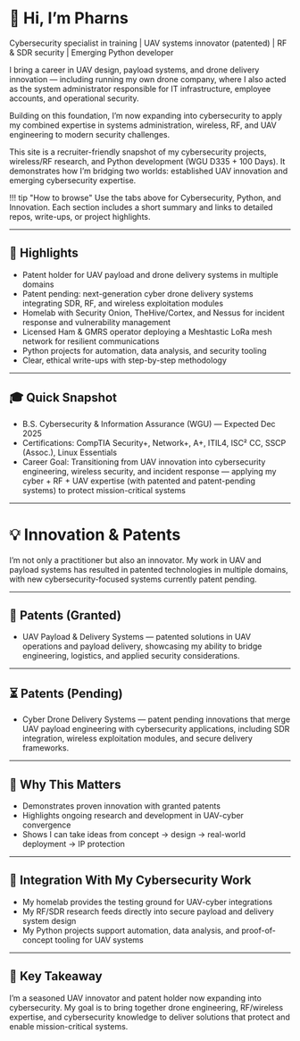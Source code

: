 # **👋 Hi, I’m Pharns**

Cybersecurity specialist in training | UAV systems innovator (patented) | RF & SDR security | Emerging Python developer  

I bring a career in UAV design, payload systems, and drone delivery innovation — including running my own drone company, where I also acted as the system administrator responsible for IT infrastructure, employee accounts, and operational security.  

Building on this foundation, I’m now expanding into cybersecurity to apply my combined expertise in systems administration, wireless, RF, and UAV engineering to modern security challenges.  

This site is a recruiter-friendly snapshot of my cybersecurity projects, wireless/RF research, and Python development (WGU D335 + 100 Days). It demonstrates how I’m bridging two worlds: established UAV innovation and emerging cybersecurity expertise.  

!!! tip "How to browse"
    Use the tabs above for Cybersecurity, Python, and Innovation. Each section includes a short summary and links to detailed repos, write-ups, or project highlights.

---

## **🚀 Highlights**
- Patent holder for UAV payload and drone delivery systems in multiple domains  
- Patent pending: next-generation cyber drone delivery systems integrating SDR, RF, and wireless exploitation modules  
- Homelab with Security Onion, TheHive/Cortex, and Nessus for incident response and vulnerability management  
- Licensed Ham & GMRS operator deploying a Meshtastic LoRa mesh network for resilient communications  
- Python projects for automation, data analysis, and security tooling  
- Clear, ethical write-ups with step-by-step methodology  

---

## **🎓 Quick Snapshot**
- B.S. Cybersecurity & Information Assurance (WGU) — Expected Dec 2025  
- Certifications: CompTIA Security+, Network+, A+, ITIL4, ISC² CC, SSCP (Assoc.), Linux Essentials  
- Career Goal: Transitioning from UAV innovation into cybersecurity engineering, wireless security, and incident response — applying my cyber + RF + UAV expertise (with patented and patent-pending systems) to protect mission-critical systems  

---

# **💡 Innovation & Patents**

I’m not only a practitioner but also an innovator. My work in UAV and payload systems has resulted in patented technologies in multiple domains, with new cybersecurity-focused systems currently patent pending.  

---

## **📜 Patents (Granted)**
- UAV Payload & Delivery Systems — patented solutions in UAV operations and payload delivery, showcasing my ability to bridge engineering, logistics, and applied security considerations.  

---

## **⏳ Patents (Pending)**
- Cyber Drone Delivery Systems — patent pending innovations that merge UAV payload engineering with cybersecurity applications, including SDR integration, wireless exploitation modules, and secure delivery frameworks.  

---

## **🔑 Why This Matters**
- Demonstrates proven innovation with granted patents  
- Highlights ongoing research and development in UAV-cyber convergence  
- Shows I can take ideas from concept → design → real-world deployment → IP protection  

---

## 🌟 Integration With My Cybersecurity Work
- My homelab provides the testing ground for UAV-cyber integrations  
- My RF/SDR research feeds directly into secure payload and delivery system design  
- My Python projects support automation, data analysis, and proof-of-concept tooling for UAV systems  

---

## **📌 Key Takeaway**
I’m a seasoned UAV innovator and patent holder now expanding into cybersecurity. My goal is to bring together drone engineering, RF/wireless expertise, and cybersecurity knowledge to deliver solutions that protect and enable mission-critical systems.  
